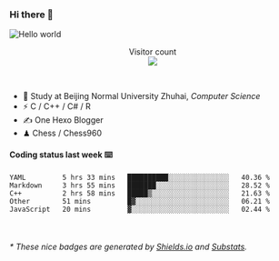 ### Hi there 👋


<img src="https://raw.githubusercontent.com/sagar-viradiya/sagar-viradiya/master/resources/banner.png" alt="Hello world">
<p align="center"> 
  Visitor count<br/>
  <img src="https://profile-counter.glitch.me/youszoe/count.svg" />
</p>

<br/>


- 🍻  Study at Beijing Normal University Zhuhai, _Computer Science_
- ⚡  C / C++ / C# / R
- ✍️  One Hexo Blogger
- ♟  Chess / Chess960 


#### Coding status last week ⌨️

<!--START_SECTION:waka-->
```text
YAML         5 hrs 33 mins   ██████████░░░░░░░░░░░░░░░   40.36 % 
Markdown     3 hrs 55 mins   ███████░░░░░░░░░░░░░░░░░░   28.52 % 
C++          2 hrs 58 mins   █████▒░░░░░░░░░░░░░░░░░░░   21.63 % 
Other        51 mins         █▓░░░░░░░░░░░░░░░░░░░░░░░   06.21 % 
JavaScript   20 mins         ▓░░░░░░░░░░░░░░░░░░░░░░░░   02.44 % 
```
<!--END_SECTION:waka-->

<br/>
<center><img src="http://ghchart.rshah.org/409ba5/yousazoe" alt="" /></center>


<h6>* These nice badges are generated by <a href="https://shields.io/">Shields.io</a> and <a href="https://github.com/spencerwooo/Substats">Substats</a>.</h6>
